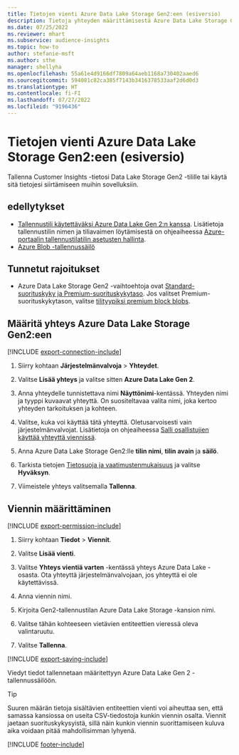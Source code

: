 ```yaml
---
title: Tietojen vienti Azure Data Lake Storage Gen2:een (esiversio)
description: Tietoja yhteyden määrittämisestä Azure Data Lake Storage Gen2:een.
ms.date: 07/25/2022
ms.reviewer: mhart
ms.subservice: audience-insights
ms.topic: how-to
author: stefanie-msft
ms.author: sthe
manager: shellyha
ms.openlocfilehash: 55a61e4d9166df7809a64aeb1168a730402aaed6
ms.sourcegitcommit: 594081c82ca385f7143b3416378533aaf2d6d0d3
ms.translationtype: HT
ms.contentlocale: fi-FI
ms.lasthandoff: 07/27/2022
ms.locfileid: "9196436"
---
```

# <a name="export-data-to-azure-data-lake-storage-gen2-preview"></a>Tietojen vienti Azure Data Lake Storage Gen2:een (esiversio)

Tallenna Customer Insights -tietosi Data Lake Storage Gen2 -tilille tai käytä sitä tietojesi siirtämiseen muihin sovelluksiin.

## <a name="prerequisites"></a>edellytykset

- [Tallennustili käytettäväksi Azure Data Lake Gen 2:n kanssa](/azure/storage/blobs/create-data-lake-storage-account). Lisätietoja tallennustilin nimen ja tiliavaimen löytämisestä on ohjeaiheessa [Azure-portaalin tallennustilatilin asetusten hallinta](/azure/storage/common/storage-account-manage).
- [Azure Blob -tallennussäilö](/azure/storage/blobs/storage-quickstart-blobs-portal#create-a-container)

## <a name="known-limitations"></a>Tunnetut rajoitukset

- Azure Data Lake Storage Gen2 -vaihtoehtoja ovat [Standard-suorituskyky ja Premium-suorituskykytaso](/azure/storage/blobs/create-data-lake-storage-account). Jos valitset Premium-suorituskykytason, valitse [tilityypiksi premium block blobs](/azure/storage/common/storage-account-overview#types-of-storage-accounts).

## <a name="set-up-connection-to-azure-data-lake-storage-gen2"></a>Määritä yhteys Azure Data Lake Storage Gen2:een

[!INCLUDE [export-connection-include](includes/export-connection-admn.md)]

1. Siirry kohtaan **Järjestelmänvalvoja** > **Yhteydet**.

1. Valitse **Lisää yhteys** ja valitse sitten **Azure Data Lake Gen 2**.

1. Anna yhteydelle tunnistettava nimi **Näyttönimi**-kentässä. Yhteyden nimi ja tyyppi kuvaavat yhteyttä. On suositeltavaa valita nimi, joka kertoo yhteyden tarkoituksen ja kohteen.

1. Valitse, kuka voi käyttää tätä yhteyttä. Oletusarvoisesti vain järjestelmänvalvojat. Lisätietoja on ohjeaiheessa [Salli osallistujien käyttää yhteyttä viennissä](connections.md#allow-contributors-to-use-a-connection-for-exports).

1. Anna Azure Data Lake Storage Gen2:lle **tilin nimi**, **tilin avain** ja **säilö**.

1. Tarkista tietojen [Tietosuoja ja vaatimustenmukaisuus](connections.md#data-privacy-and-compliance) ja valitse **Hyväksyn**.

1. Viimeistele yhteys valitsemalla **Tallenna**.

## <a name="configure-an-export"></a>Viennin määrittäminen

[!INCLUDE [export-permission-include](includes/export-permission.md)]

1. Siirry kohtaan **Tiedot** > **Viennit**.

1. Valitse **Lisää vienti**.

1. Valitse **Yhteys vientiä varten** -kentässä yhteys Azure Data Lake -osasta. Ota yhteyttä järjestelmänvalvojaan, jos yhteyttä ei ole käytettävissä.

1. Anna viennin nimi.

1. Kirjoita Gen2-tallennustilan Azure Data Lake Storage -kansion nimi.

1. Valitse tähän kohteeseen vietävien entiteettien vieressä oleva valintaruutu.

1. Valitse **Tallenna**.

[!INCLUDE [export-saving-include](includes/export-saving.md)]

Viedyt tiedot tallennetaan määritettyyn Azure Data Lake Gen 2 -tallennussäilöön.

> [!TIP]
> Suuren määrän tietoja sisältävien entiteettien vienti voi aiheuttaa sen, että samassa kansiossa on useita CSV-tiedostoja kunkin viennin osalta. Viennit jaetaan suorituskykysyistä, sillä näin kunkin viennin suorittamiseen kuluva aika voidaan pitää mahdollisimman lyhyenä.

[!INCLUDE [footer-include](includes/footer-banner.md)]
